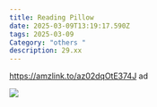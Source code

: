 ```yaml
---
title: Reading Pillow
date: 2025-03-09T13:19:17.590Z
tags: 2025-03-09
Category: "others "
description: 29.xx
---
```

<!--StartFragment-->

https://amzlink.to/az02dqOtE374J ad

<!--StartFragment-->

![](https://m.media-amazon.com/images/I/711EaedX8pL._AC_SL1500_.jpg)

<!--EndFragment-->